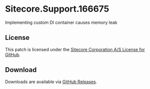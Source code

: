 # Sitecore.Support.166675
Implementing custom DI container causes memory leak

## License  
This patch is licensed under the [Sitecore Corporation A/S License for GitHub](https://github.com/sitecoresupport/Sitecore.Support.166675/blob/master/LICENSE).  

## Download  
Downloads are available via [GitHub Releases](https://github.com/sitecoresupport/Sitecore.Support.166675/releases).  
